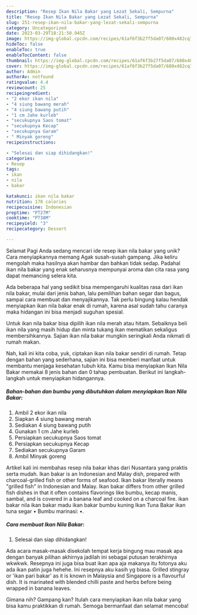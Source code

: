 ```yaml
---
description: "Resep Ikan Nila Bakar yang Lezat Sekali, Sempurna"
title: "Resep Ikan Nila Bakar yang Lezat Sekali, Sempurna"
slug: 251-resep-ikan-nila-bakar-yang-lezat-sekali-sempurna
category: Uncategorized
date: 2023-03-29T18:21:50.945Z
image: https://img-global.cpcdn.com/recipes/61af6f3b27f5da07/680x482cq70/ikan-nila-bakar-foto-resep-utama.jpg
hideToc: false
enableToc: true
enableTocContent: false
thumbnail: https://img-global.cpcdn.com/recipes/61af6f3b27f5da07/680x482cq70/ikan-nila-bakar-foto-resep-utama.jpg
cover: https://img-global.cpcdn.com/recipes/61af6f3b27f5da07/680x482cq70/ikan-nila-bakar-foto-resep-utama.jpg
author: Admin
authorAv: notfound
ratingvalue: 4.4
reviewcount: 25
recipeingredient:
- "2 ekor ikan nila"
- "4 siung bawang merah"
- "4 siung bawang putih"
- "1 cm Jahe kurleb"
- "secukupnya Saos tomat"
- "secukupnya Kecap"
- "secukupnya Garam"
- " Minyak goreng"
recipeinstructions:

- "Selesai dan siap dihidangkan!"
categories:
- Resep
tags:
- ikan
- nila
- bakar

katakunci: ikan nila bakar 
nutrition: 178 calories
recipecuisine: Indonesian
preptime: "PT27M"
cooktime: "PT38M"
recipeyield: "3"
recipecategory: Dessert

---
```



Selamat Pagi Anda sedang mencari ide resep ikan nila bakar yang unik? Cara menyiapkannya memang Agak susah-susah gampang. Jika keliru mengolah maka hasilnya akan hambar dan bahkan tidak sedap. Padahal ikan nila bakar yang enak seharusnya mempunyai aroma dan cita rasa yang dapat memancing selera kita.


Ada beberapa hal yang sedikit bisa mempengaruhi kualitas rasa dari ikan nila bakar, mulai dari jenis bahan, lalu pemilihan bahan segar dan bagus, sampai cara membuat dan menyajikannya. Tak perlu bingung kalau hendak menyiapkan ikan nila bakar enak di rumah, karena asal sudah tahu caranya maka hidangan ini bisa menjadi suguhan spesial.

Untuk ikan nila bakar bisa dipilih ikan nila merah atau hitam. Sebaiknya beli ikan nila yang masih hidup dan minta tukang ikan mematikan sekaligus membersihkannya. Sajian ikan nila bakar mungkin seringkali Anda nikmati di rumah makan.


Nah, kali ini kita coba, yuk, ciptakan ikan nila bakar sendiri di rumah. Tetap dengan bahan yang sederhana, sajian ini bisa memberi manfaat untuk membantu menjaga kesehatan tubuh kita. Kamu bisa menyiapkan Ikan Nila Bakar memakai 8 jenis bahan dan 0 tahap pembuatan. Berikut ini langkah-langkah untuk menyiapkan hidangannya.

<!--inarticleads1-->

##### Bahan-bahan dan bumbu yang dibutuhkan dalam menyiapkan Ikan Nila Bakar:

1. Ambil 2 ekor ikan nila
1. Siapkan 4 siung bawang merah
1. Sediakan 4 siung bawang putih
1. Gunakan 1 cm Jahe kurleb
1. Persiapkan secukupnya Saos tomat
1. Persiapkan secukupnya Kecap
1. Sediakan secukupnya Garam
1. Ambil  Minyak goreng


Artikel kali ini membahas resep nila bakar khas dari Nusantara yang praktis serta mudah. Ikan bakar is an Indonesian and Malay dish, prepared with charcoal-grilled fish or other forms of seafood. Ikan bakar literally means &#34;grilled fish&#34; in Indonesian and Malay. Ikan bakar differs from other grilled fish dishes in that it often contains flavorings like bumbu, kecap manis, sambal, and is covered in a banana leaf and cooked on a charcoal fire. ikan bakar nila ikan bakar madu ikan bakar bumbu kuning Ikan Tuna Bakar ikan tuna segar • Bumbu marinasi: •. 

<!--inarticleads2-->

##### Cara membuat Ikan Nila Bakar:


1. Selesai dan siap dihidangkan!

Ada acara masak-masak disekolah tempat kerja bingung mau masak apa dengan banyak pilihan akhirnya jadilah ini sebagai putusan terakhirnya wkwkwk. Resepnya ini juga bisa buat ikan apa aja makanya itu fotonya aku ada ikan patin juga hehehe. Ini resepnya aku kasih yg biasa. Grilled stingray or &#39;ikan pari bakar&#39; as it is known in Malaysia and Singapore is a flavourful dish. It is marinated with blended chilli paste and herbs before being wrapped in banana leaves. 

Gimana nih? Gampang kan? Itulah cara menyiapkan ikan nila bakar yang bisa kamu praktikkan di rumah. Semoga bermanfaat dan selamat mencoba!
